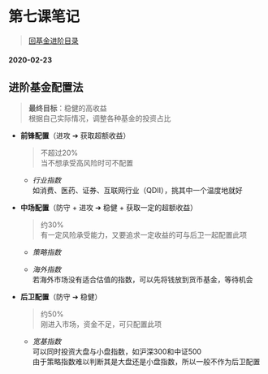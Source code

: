# 第七课笔记

> [回基金进阶目录](/ichangtou/fund/middle-level)

#### 2020-02-23

## 进阶基金配置法

> **最终目标**：稳健的高收益<br/>根据自己实际情况，调整各种基金的投资占比

+ **前锋配置**（进攻 ➔ 获取超额收益）

  > 不超过20%<br/>当不想承受高风险时可不配置

  - *行业指数*<br/>如消费、医药、证券、互联网行业（QDII），挑其中一个温度地就好

+ **中场配置**（防守 + 进攻 ➔ 稳健 + 获取一定的超额收益）

  > 约30%<br/>有一定风险承受能力，又要追求一定收益的可与后卫一起配置此项

  - *策略指数*

  - *海外指数*<br/>若海外市场没有适合估值的指数，可以先将钱放到货币基金，等待机会

+ **后卫配置**（防守 ➔ 稳健）

  > 约50%<br/>刚进入市场，资金不足，可只配置此项

  - *宽基指数*<br/>可以同时投资大盘与小盘指数，如沪深300和中证500<br/>由于策略指数难以判断其是大盘还是小盘指数，所以一般不作为后卫配置
